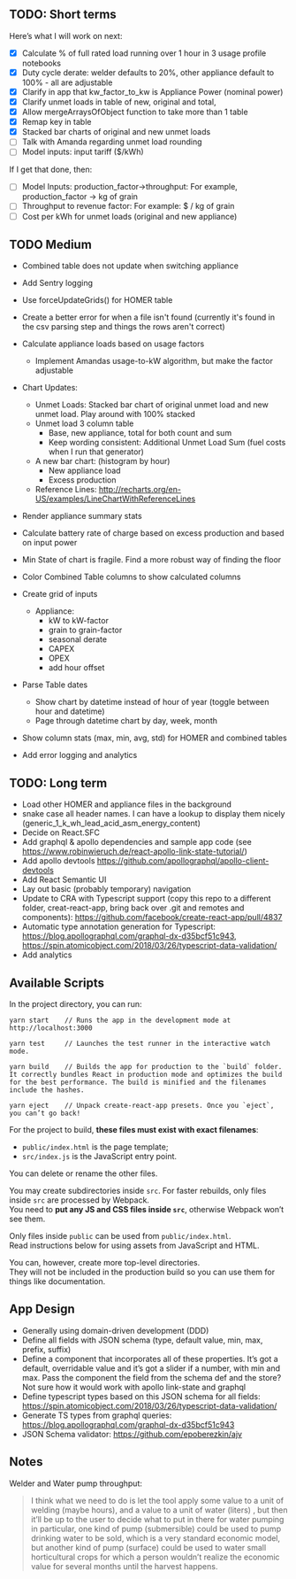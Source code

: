 ## TODO: Short terms
Here’s what I will work on next:
- [x] Calculate % of full rated load running over 1 hour in 3 usage profile notebooks
- [x] Duty cycle derate: welder defaults to 20%, other appliance default to 100% - all are adjustable
- [x] Clarify in app that kw_factor_to_kw is Appliance Power (nominal power)
- [x] Clarify unmet loads in table of new, original and total,
- [x] Allow mergeArraysOfObject function to take more than 1 table
- [x] Remap key in table
- [x] Stacked bar charts of original and new unmet loads
- [ ] Talk with Amanda regarding unmet load rounding
- [ ] Model inputs: input tariff ($/kWh)

If I get that done, then:
- [ ] Model Inputs: production_factor->throughput: For example, production_factor -> kg of grain
- [ ] Throughput to revenue factor: For example: $ / kg of grain
- [ ] Cost per kWh for unmet loads (original and new appliance)

## TODO Medium
- Combined table does not update when switching appliance
- Add Sentry logging
- Use forceUpdateGrids() for HOMER table
- Create a better error for when a file isn't found (currently it's found in the csv parsing step and things the rows aren't correct)
- Calculate appliance loads based on usage factors
    - Implement Amandas usage-to-kW algorithm, but make the factor adjustable

- Chart Updates:
    - Unmet Loads: Stacked bar chart of original unmet load and new unmet load. Play around with 100% stacked
    - Unmet load 3 column table
        - Base, new appliance, total for both count and sum
        - Keep wording consistent: Additional Unmet Load Sum (fuel costs when I run that generator)
    - A new bar chart: (histogram by hour)
        - New appliance load
        - Excess production
    - Reference Lines: http://recharts.org/en-US/examples/LineChartWithReferenceLines
- Render appliance summary stats

- Calculate battery rate of charge based on excess production and based on input power

- Min State of chart is fragile. Find a more robust way of finding the floor
- Color Combined Table columns to show calculated columns
- Create grid of inputs
  - Appliance:
    - kW to kW-factor
    - grain to grain-factor
    - seasonal derate
    - CAPEX
    - OPEX
    - add hour offset
- Parse Table dates
    - Show chart by datetime instead of hour of year (toggle between hour and datetime)
    - Page through datetime chart by day, week, month
- Show column stats (max, min, avg, std) for HOMER and combined tables
- Add error logging and analytics

## TODO: Long term
- Load other HOMER and appliance files in the background
- snake case all header names. I can have a lookup to display them nicely (generic_1_k_wh_lead_acid_asm_energy_content)
- Decide on React.SFC
- Add graphql & apollo dependencies and sample app code (see https://www.robinwieruch.de/react-apollo-link-state-tutorial/)
- Add apollo devtools https://github.com/apollographql/apollo-client-devtools
- Add React Semantic UI
- Lay out basic (probably temporary) navigation
- Update to CRA with Typescript support (copy this repo to a different folder, creat-react-app, bring back over .git and remotes and components): https://github.com/facebook/create-react-app/pull/4837
- Automatic type annotation generation for Typescript: https://blog.apollographql.com/graphql-dx-d35bcf51c943, https://spin.atomicobject.com/2018/03/26/typescript-data-validation/
- Add analytics

## Available Scripts

In the project directory, you can run:

```
yarn start    // Runs the app in the development mode at http://localhost:3000

yarn test     // Launches the test runner in the interactive watch mode.

yarn build    // Builds the app for production to the `build` folder. It correctly bundles React in production mode and optimizes the build for the best performance. The build is minified and the filenames include the hashes.

yarn eject    // Unpack create-react-app presets. Once you `eject`, you can’t go back!
```

For the project to build, **these files must exist with exact filenames**:

- `public/index.html` is the page template;
- `src/index.js` is the JavaScript entry point.

You can delete or rename the other files.

You may create subdirectories inside `src`. For faster rebuilds, only files inside `src` are processed by Webpack.<br>
You need to **put any JS and CSS files inside `src`**, otherwise Webpack won’t see them.

Only files inside `public` can be used from `public/index.html`.<br>
Read instructions below for using assets from JavaScript and HTML.

You can, however, create more top-level directories.<br>
They will not be included in the production build so you can use them for things like documentation.

## App Design

- Generally using domain-driven development (DDD)
- Define all fields with JSON schema (type, default value, min, max, prefix, suffix)
- Define a component that incorporates all of these properties. It’s got a default, overridable value and it’s got a slider if a number, with min and max. Pass the component the field from the schema def and the store? Not sure how it would work with apollo link-state and graphql
- Define typescript types based on this JSON schema for all fields: https://spin.atomicobject.com/2018/03/26/typescript-data-validation/
- Generate TS types from graphql queries: https://blog.apollographql.com/graphql-dx-d35bcf51c943
- JSON Schema validator: https://github.com/epoberezkin/ajv

## Notes

Welder and Water pump throughput:

> I think what we need to do is let the tool apply some value to a unit of welding (maybe hours), and a value to a unit of water (liters) , but then it’ll be up to the user to decide what to put in there for water pumping in particular, one kind of pump (submersible) could be used to pump drinking water to be sold, which is a very standard economic model, but another kind of pump (surface) could be used to water small horticultural crops for which a person wouldn’t realize the economic value for several months until the harvest happens.
